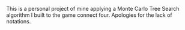 This is a personal project of mine applying a Monte Carlo Tree Search algorithm I built to the game connect four. Apologies for the lack of notations.
